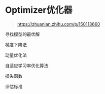 # Optimizer优化器

> https://zhuanlan.zhihu.com/p/150113660

寻找模型的最优解



梯度下降法

动量优化法

自适应学习率优化算法



损失函数

评估标准